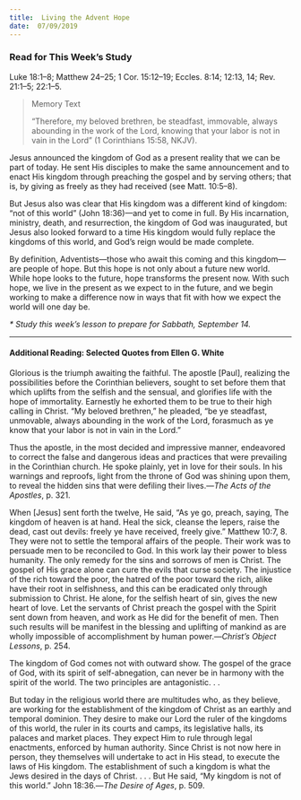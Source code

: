 ```yaml
---
title:  Living the Advent Hope
date:  07/09/2019
---
```


### Read for This Week’s Study
Luke 18:1–8; Matthew 24–25; 1 Cor. 15:12–19; Eccles. 8:14; 12:13, 14; Rev. 21:1–5; 22:1–5.

> <p>Memory Text</p>
> “Therefore, my beloved brethren, be steadfast, immovable, always abounding in the work of the Lord, knowing that your labor is not in vain in the Lord” (1 Corinthians 15:58, NKJV).

Jesus announced the kingdom of God as a present reality that we can be part of today. He sent His disciples to make the same announcement and to enact His kingdom through preaching the gospel and by serving others; that is, by giving as freely as they had received (see Matt. 10:5–8).

But Jesus also was clear that His kingdom was a different kind of kingdom: “not of this world” (John 18:36)—and yet to come in full. By His incarnation, ministry, death, and resurrection, the kingdom of God was inaugurated, but Jesus also looked forward to a time His kingdom would fully replace the kingdoms of this world, and God’s reign would be made complete.

By definition, Adventists—those who await this coming and this kingdom—are people of hope. But this hope is not only about a future new world. While hope looks to the future, hope transforms the present now. With such hope, we live in the present as we expect to in the future, and we begin working to make a difference now in ways that fit with how we expect the world will one day be.

_* Study this week’s lesson to prepare for Sabbath, September 14._

---

#### Additional Reading: Selected Quotes from Ellen G. White

Glorious is the triumph awaiting the faithful. The apostle [Paul], realizing the possibilities before the Corinthian believers, sought to set before them that which uplifts from the selfish and the sensual, and glorifies life with the hope of immortality. Earnestly he exhorted them to be true to their high calling in Christ. “My beloved brethren,” he pleaded, “be ye steadfast, unmovable, always abounding in the work of the Lord, forasmuch as ye know that your labor is not in vain in the Lord.”  

Thus the apostle, in the most decided and impressive manner, endeavored to correct the false and dangerous ideas and practices that were prevailing in the Corinthian church. He spoke plainly, yet in love for their souls. In his warnings and reproofs, light from the throne of God was shining upon them, to reveal the hidden sins that were defiling their lives.—_The Acts of the Apostles_, p. 321.

When [Jesus] sent forth the twelve, He said, “As ye go, preach, saying, The kingdom of heaven is at hand. Heal the sick, cleanse the lepers, raise the dead, cast out devils: freely ye have received, freely give.” Matthew 10:7, 8. They were not to settle the temporal affairs of the people. Their work was to persuade men to be reconciled to God. In this work lay their power to bless humanity. The only remedy for the sins and sorrows of men is Christ. The gospel of His grace alone can cure the evils that curse society. The injustice of the rich toward the poor, the hatred of the poor toward the rich, alike have their root in selfishness, and this can be eradicated only through submission to Christ. He alone, for the selfish heart of sin, gives the new heart of love. Let the servants of Christ preach the gospel with the Spirit sent down from heaven, and work as He did for the benefit of men. Then such results will be manifest in the blessing and uplifting of mankind as are wholly impossible of accomplishment by human power.—_Christ’s Object Lessons_, p. 254.

The kingdom of God comes not with outward show. The gospel of the grace of God, with its spirit of self-abnegation, can never be in harmony with the spirit of the world. The two principles are antagonistic. . .  

But today in the religious world there are multitudes who, as they believe, are working for the establishment of the kingdom of Christ as an earthly and temporal dominion. They desire to make our Lord the ruler of the kingdoms of this world, the ruler in its courts and camps, its legislative halls, its palaces and market places. They expect Him to rule through legal enactments, enforced by human authority. Since Christ is not now here in person, they themselves will undertake to act in His stead, to execute the laws of His kingdom. The establishment of such a kingdom is what the Jews desired in the days of Christ. . . . But He said, “My kingdom is not of this world.” John 18:36.—_The Desire of Ages_, p. 509.